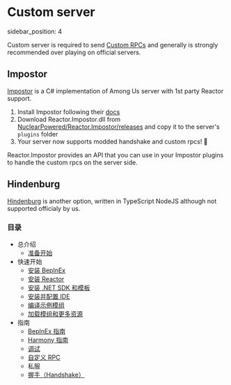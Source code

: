 # Custom server

sidebar_position: 4

Custom server is required to send [Custom RPCs](guides/custom_rpcs.md) and generally is strongly recommended over playing on official servers.

## Impostor

[Impostor](https://github.com/Impostor/Impostor) is a C# implementation of Among Us server with 1st party Reactor support.

1. Install Impostor following their [docs](https://github.com/Impostor/Impostor/blob/master/docs/Running-the-server.md)
2. Download Reactor.Impostor.dll from [NuclearPowered/Reactor.Impostor/releases](https://github.com/NuclearPowered/Reactor.Impostor/releases) and copy it to the server's `plugins` folder
3. Your server now supports modded handshake and custom rpcs! :tada:

Reactor.Impostor provides an API that you can use in your Impostor plugins to handle the custom rpcs on the server side.

## Hindenburg
[Hindenburg](https://github.com/SkeldJS/Hindenburg) is another option, written in TypeScript NodeJS although not supported officialy by us.

### 目录

- 总介绍
  - [准备开始](/docs/introduction/getting_started.md)
- 快速开始
  - [安装 BepInEx](/docs/quick_start/install_bepinex.md)
  - [安装 Reactor](/docs/quick_start/install_reactor.md)
  - [安装 .NET SDK 和模板](/docs/quick_start/install_netsdk_template.md)
  - [安装并配置 IDE](/docs/quick_start/install_configure_ide.md)
  - [编译示例模组](/docs/quick_start/compile_example_mod.md)
  - [加载模组和更多资源](/docs/quick_start/launch_more_resources.md)
- 指南
  - [BepInEx 指南](/docs/guides/bepinex_guide.md)
  - [Harmony 指南](/docs/guides/harmony_guide.md)
  - [调试](/docs/guides/debugging.md)
  - [自定义 RPC](/docs/guides/custom_rpcs.md)
  - 私服
  - [握手（Handshake）](/docs/guides/handshake.md)